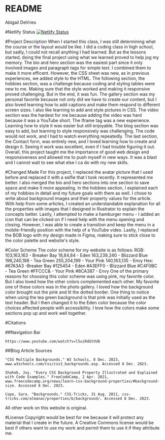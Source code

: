 # README

Abigail DeVries

#Netlify Status
[![Netlify Status](https://api.netlify.com/api/v1/badges/bdafa3d9-a065-4ca6-ab41-4874670f2167/deploy-status)](https://app.netlify.com/sites/about-me-ahdevries21/deploys)

#Project Description
When I started this class, I was still determining what the course or the layout would be like. I did a coding class in high school, but sadly, I could not recall anything I had learned. But as the lessons started, doing the final project using what we learned proved to help jog my memory. The bio and hero section was the easiest part since it only involved images and paragraph tags for simple text. I combined them to make it more efficent. However, the CSS sheet was new, as in previous experiences, we added style to the HTML. The following section, the hobbies section, was a challenge because coding and styling tables were new to me. Making sure that the style worked and making it responsive proved challenging. But in the end, it was fun. The gallery section was my personal favorite because not only did we have to create our content, but I also loved learning how to add captions and make them respond to different screen sizes. I also like learning to add and style pictures in CSS. The video section was the hardest for me because adding the video was hard because it was a YouTube short. The Iframe tag was a new experience. Learning how to style it was easier but still enjoyable. The blog section was easy to add, but learning to style responsively was challenging. The code would not work, and I had to watch everything repeatedly. The last section, the Contact form, was entirely new, and I loved learning how to create and design it. Seeing it work was excellent, even if I had trouble figuring it out. Overall, this project taught me the importance of good web design and responsiveness and allowed me to push myself in new ways. It was a blast and I cannot wait to see what else I ca do with my new skills.

#Changed Made
For this project, I replaced the avatar picture that I used before and replaced it with a selfie that I took recently. It represented me better. I also merged the bio and hero sections into one section to save space and make it more appealing. In the hobbies section, I explained each of my hobbies in detail and my future goals with them as well. I chose to write about background images and their property values for the article. With help from some articles, I created an understandable explanation for all the properties with images that I designed in Illustrator to explain the concepts better. Lastly, I attempted to make a hamburger menu - I added an icon that can be clicked on if I need help with the menu opening and closing. However, I was able to create a transition and keep the menu in a mobile-friendly position with the help of a YouTube video. Lastly, I replaced the BOB logo with my design made in Figma, making sure to stick close to the color palette and website's style.

#Color Scheme
The color scheme for my website is as follows:
RGB:
    103,163,163 - Breaker Bay
    18,84,84 - Eden
    163,239,240 - Blizzard Blue
    196,240,188 - Tea Green
    255,204,199 - Your Pink
    140,163,135 - Envy
Hex:
    #67A3A3 -Breaker Bay
    #125454 - Eden
    #A3EFF0 - Blizzard Blue
    #C4F0BC - Tea Green
    #FFCCC& - Your Pink
    #8CA387 - Envy
One of the primary reasons for choosing this color scheme was using pink, my favorite color. But I also loved how the other colors complemented each other. My favorite one of these colors was in the photo gallery. I loved how the background color brought out the pink and lit the dotted border. One thing to notice when using the tea green background is that pink was initially used as the text header. But I then changed it to the Eden color because the color choices affected people with accessibility. I love how the colors make some sections pop up and work well together.

#Citations

##Navigation Bar
    
    https://www.youtube.com/watch?v=lSuiRdGtVU8
    
##Blog Article Sources
  
    "CSS Multiple Backgrounds." W3 Schools, 8 Dec. 2023, www.w3schools.com/css/css3_backgrounds.asp. Accessed 8 Dec. 2023.

    Shaheb, Joy. "Every CSS Background Property Illustrated and Explained with Code Examples." FreeCodeCamp, 2 Apr. 2021, www.freecodecamp.org/news/learn-css-background-properties/#background-size. Accessed 8 Dec. 2023.

    Cope, Sara. "Backgrounds." CSS-Tricks, 31 Aug. 2011, css-tricks.com/almanac/properties/b/background/. Accessed 8 Dec. 2023.

All other work on this website is original.

#License
Copyright would be best for me because it will protect any material that I create in the future. A Creative Commons license would be best if others want to use my work and permit them to use it if they attribute me.

